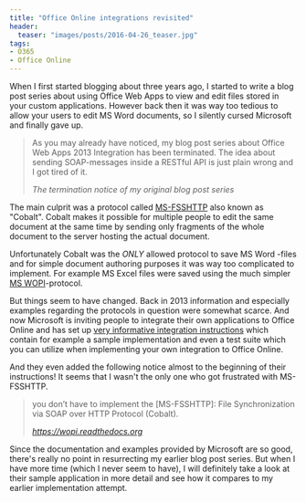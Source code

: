 ```yaml
---
title: "Office Online integrations revisited"
header:
  teaser: "images/posts/2016-04-26_teaser.jpg"
tags:
- O365
- Office Online
---
```


When I first started blogging about three years ago, I started to write 
a blog post series about using Office Web Apps to view and edit
files stored in your custom applications. However back then it was way too tedious 
to allow your users to edit MS Word documents, so I silently cursed Microsoft 
and finally gave up.

> As you may already have noticed, my blog post series about Office Web Apps 2013 Integration has been terminated. The idea about sending SOAP-messages inside a RESTful API is just plain wrong and I got tired of it.
>
> <cite>The termination notice of my original blog post series</cite>

The main culprit was a protocol called [MS-FSSHTTP](https://msdn.microsoft.com/en-us/library/dd943623(v=office.12).aspx) 
also known as "Cobalt". Cobalt makes it possible for multiple 
people to edit the same document at the same time by sending only 
fragments of the whole document to the server hosting the actual
document.

Unfortunately Cobalt was the *ONLY* allowed protocol to save 
MS Word -files and for simple document authoring purposes it was
way too complicated to implement. For example MS Excel files were
saved using the much simpler [MS WOPI](https://msdn.microsoft.com/en-us/library/hh622722(v=office.12).aspx)-protocol. 

But things seem to have changed. Back in 2013 information and 
especially examples regarding the protocols in question were somewhat scarce. 
And now Microsoft is inviting people to integrate their own 
applications to Office Online and has set up 
[very informative integration instructions](https://wopi.readthedocs.org) 
which contain for example a sample implementation and even a test suite which you can 
utilize when implementing your own integration to Office Online.

And they even added the following notice almost to the beginning of 
their instructions! It seems that I wasn't the only one who got
frustrated with MS-FSSHTTP.

> you don’t have to implement the [MS-FSSHTTP]: File Synchronization via SOAP over HTTP Protocol (Cobalt).
>
> <cite><a href="https://wopi.readthedocs.org/en/latest/overview.html#integration-process">https://wopi.readthedocs.org</a></cite>

Since the documentation and examples provided by Microsoft are so
good, there's really no point in resurrecting my earlier blog post series. 
But when I have more time (which I never seem to have), I will definitely
take a look at their sample application in more detail and see how it compares
to my earlier implementation attempt.
